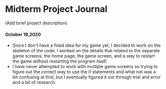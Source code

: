# Midterm Project Journal

(Add brief project description)

#### October 18,2020
- Since I don't have a fixed idea for my game yet, I decided to work on the skeleton of the code. I worked on the details that related to the separate game screens; the home page, the game screen, and a way to restart the game without restarting the program itself.
- I have never attempted to work with multiple game screens so trying to figure out the correct way to use the if statements and what not was a bit confusing at first, but I eventually figured it out through trial and error and a bit of research. 
